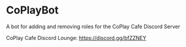 # CoPlayBot

A bot for adding and removing roles for the CoPlay Cafe Discord Server

CoPlay Cafe Discord Lounge: https://discord.gg/bfZZNEY
